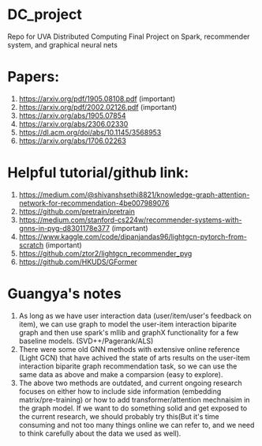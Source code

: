# DC_project
Repo for UVA Distributed Computing Final Project on Spark, recommender system, and graphical neural nets

# Papers:
1. https://arxiv.org/pdf/1905.08108.pdf (important)
2. https://arxiv.org/pdf/2002.02126.pdf (important)
3. https://arxiv.org/abs/1905.07854
4. https://arxiv.org/abs/2306.02330
5. https://dl.acm.org/doi/abs/10.1145/3568953
6. https://arxiv.org/abs/1706.02263

# Helpful tutorial/github link:
1. https://medium.com/@shivanshsethi8821/knowledge-graph-attention-network-for-recommendation-4be007989076
2. https://github.com/pretrain/pretrain
3. https://medium.com/stanford-cs224w/recommender-systems-with-gnns-in-pyg-d8301178e377 (important)
4. https://www.kaggle.com/code/dipanjandas96/lightgcn-pytorch-from-scratch (important)
5. https://github.com/ztor2/lightgcn_recommender_pyg
6. https://github.com/HKUDS/GFormer

# Guangya's notes

1. As long as we have user interaction data (user/item/user's feedback on item), we can use graph to model the user-item interaction biparite graph and then use spark's  mllib and graphX functionality for a few baseline models. (SVD++/Pagerank/ALS)
2. There were some old GNN methods with extensive online reference (Light GCN) that have achived the state of arts results on the user-item interaction biparite graph recommendation task, so we can use the same data as above and make a comparsion (easy to explore).
3. The above two methods are outdated, and current ongoing research focuses on either how to include side information (embedding matrix/pre-training) or how to add transformer/attention mechnaisim in the graph model. If we want to do something solid and get exposed to the current research, we should probably try this(But it's time consuming and not too many things online we can refer to, and we need to think carefully about the data we used as well).



# 